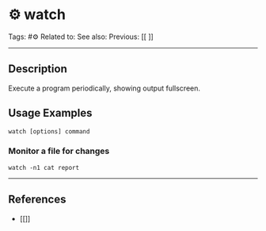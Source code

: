 # ⚙️ watch
Tags: #⚙️ 
Related to: 
See also: 
Previous: [[ ]]

---
## Description

Execute a program periodically, showing output fullscreen.

## Usage Examples

	watch [options] command

### Monitor a file for changes
	watch -n1 cat report

---
## References
- [[]]